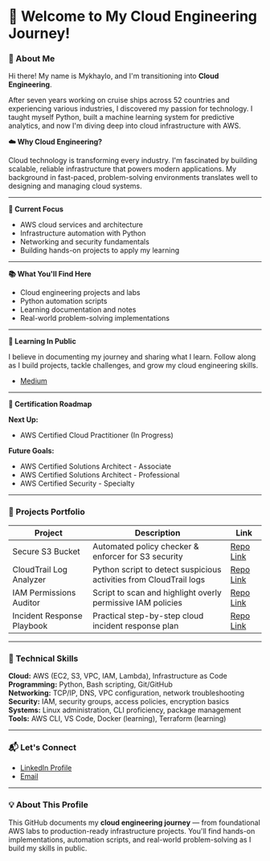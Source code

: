 # **👋 Welcome to My Cloud Engineering Journey!**

### 🚀 About Me
Hi there! My name is Mykhaylo, and I'm transitioning into **Cloud Engineering**.

After seven years working on cruise ships across 52 countries and experiencing various industries, I discovered my passion for technology. I taught myself Python, built a machine learning system for predictive analytics, and now I'm diving deep into cloud infrastructure with AWS.

**☁️ Why Cloud Engineering?**

Cloud technology is transforming every industry. I'm fascinated by building scalable, reliable infrastructure that powers modern applications. My background in fast-paced, problem-solving environments translates well to designing and managing cloud systems.

---

**🎯 Current Focus**
- AWS cloud services and architecture
- Infrastructure automation with Python
- Networking and security fundamentals
- Building hands-on projects to apply my learning

---

**📚 What You'll Find Here**
- Cloud engineering projects and labs
- Python automation scripts
- Learning documentation and notes
- Real-world problem-solving implementations

---

**🌱 Learning In Public**

I believe in documenting my journey and sharing what I learn. Follow along as I build projects, tackle challenges, and grow my cloud engineering skills.
- [Medium](https://medium.com/@mihaeldyachenko)

---

**🎯 Certification Roadmap**

**Next Up:**
- AWS Certified Cloud Practitioner (In Progress)

**Future Goals:**
- AWS Certified Solutions Architect - Associate
- AWS Certified Solutions Architect - Professional 
- AWS Certified Security - Specialty

---

### 🔧 Projects Portfolio
| Project | Description | Link |
|---|---|---|
| Secure S3 Bucket | Automated policy checker & enforcer for S3 security | [Repo Link](https://github.com/MishaD8/aws-secure-s3.git) |
| CloudTrail Log Analyzer | Python script to detect suspicious activities from CloudTrail logs | [Repo Link](https://github.com/MishaD8/cloudtrail-analyzer.git) |
| IAM Permissions Auditor | Script to scan and highlight overly permissive IAM policies | [Repo Link](https://github.com/MishaD8/iam-policy-checker.git) |
| Incident Response Playbook | Practical step-by-step cloud incident response plan | [Repo Link](https://github.com/MishaD8/Incident-Response-Playbook.git) |

---

### 📂 Technical Skills

**Cloud:** AWS (EC2, S3, VPC, IAM, Lambda), Infrastructure as Code  
**Programming:** Python, Bash scripting, Git/GitHub  
**Networking:** TCP/IP, DNS, VPC configuration, network troubleshooting  
**Security:** IAM, security groups, access policies, encryption basics  
**Systems:** Linux administration, CLI proficiency, package management  
**Tools:** AWS CLI, VS Code, Docker (learning), Terraform (learning)

---

### 📬 Let's Connect
- [LinkedIn Profile](https://www.linkedin.com/in/mykhaylo-dyachenko)
- [Email](mailto:mihaeldyachenko@gmail.com)

---

### 💡 About This Profile
This GitHub documents my **cloud engineering journey** — from foundational AWS labs to production-ready infrastructure projects. You'll find hands-on implementations, automation scripts, and real-world problem-solving as I build my skills in public.




